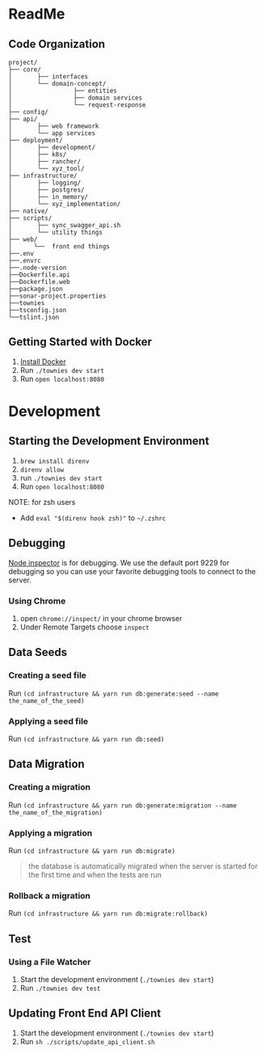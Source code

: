 # ReadMe

## Code Organization

```
project/
├── core/
│       ├── interfaces
│       └── domain-concept/
│                 ├── entities
│                 ├── domain services
│                 └── request-response
├── config/
├── api/
│       ├── web framework
│       └── app services
├── deployment/
│       ├── development/
│       ├── k8s/
│       ├── rancher/
│       └── xyz_tool/
├── infrastructure/
│       ├── logging/
│       ├── postgres/
│       ├── in_memory/
│       └── xyz_implementation/
├── native/
├── scripts/
│       ├── sync_swagger_api.sh
│       └── utility things
├── web/
│      └──  front end things
├──.env
├──.envrc
├──.node-version
├──Dockerfile.api
├──Dockerfile.web
├──package.json
├──sonar-project.properties
├──townies
├──tsconfig.json
└──tslint.json
```

## Getting Started with Docker

1.  [Install Docker](https://www.docker.com/products/overview)
2.  Run `./townies dev start`
3.  Run `open localhost:8080`

# Development

## Starting the Development Environment

1. `brew install direnv`
2. `direnv allow`
3. run `./townies dev start`
4. Run `open localhost:8080`

NOTE: for zsh users

* Add `eval "$(direnv hook zsh)"` to `~/.zshrc`

## Debugging

[Node inspector](https://nodejs.org/en/docs/inspector) is for debugging.  We use the default port 9229 for debugging so you can use your favorite debugging tools to connect to the server.

### Using Chrome

1. open `chrome://inspect/` in your chrome browser
2. Under Remote Targets choose `inspect`

## Data Seeds

### Creating a seed file

Run `(cd infrastructure && yarn run db:generate:seed --name the_name_of_the_seed)`

### Applying a seed file

Run `(cd infrastructure && yarn run db:seed)`

## Data Migration

### Creating a migration

Run `(cd infrastructure && yarn run db:generate:migration --name the_name_of_the_migration)`

### Applying a migration

Run `(cd infrastructure && yarn run db:migrate)`

> the database is automatically migrated when the server is started for the first time
> and when the tests are run

### Rollback a migration

Run `(cd infrastructure && yarn run db:migrate:rollback)`

## Test

### Using a File Watcher

1. Start the development environment (`./townies dev start`)
2. Run `./townies dev test`

## Updating Front End API Client

1. Start the development environment (`./townies dev start`)
2. Run `sh ./scripts/update_api_client.sh`
